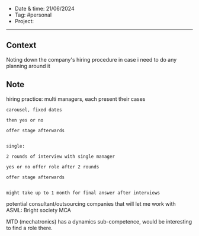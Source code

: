 
- Date & time:  21/06/2024
- Tag: #personal
- Project:

---

## Context

Noting down the company's hiring procedure in case i need to do any planning around it

## Note

hiring practice:
	multi managers, each present their cases
	
	carousel, fixed dates
	
	then yes or no
	
	offer stage afterwards
	
	
	single:
	
	2 rounds of interview with single manager

	yes or no offer role after 2 rounds
	
	offer stage afterwards
	
	
	might take up to 1 month for final answer after interviews



potential consultant/outsourcing companies that will let me work with ASML:
	Bright society
	MCA

MTD (mechatronics) has a dynamics sub-competence, would be interesting to find a role there.
